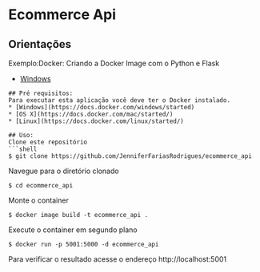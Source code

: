 # Ecommerce Api

## Orientações
 Exemplo:Docker: Criando a Docker Image com o Python e Flask
 * [Windows](https://ebasso.net/wiki/index.php?title=Docker:_Criando_a_Docker_Image_com_o_Python_e_Flask)
 
```
## Pré requisitos:
Para executar esta aplicação você deve ter o Docker instalado.
* [Windows](https://docs.docker.com/windows/started)
* [OS X](https://docs.docker.com/mac/started/)
* [Linux](https://docs.docker.com/linux/started/)

## Uso:
Clone este repositório
```shell
$ git clone https://github.com/JenniferFariasRodrigues/ecommerce_api
```
Navegue para o diretório clonado
```shell
$ cd ecommerce_api
```
Monte o container
```shell
$ docker image build -t ecommerce_api .
```
Execute o container em segundo plano
```shell
$ docker run -p 5001:5000 -d ecommerce_api
```

Para verificar o resultado acesse o endereço http://localhost:5001
```